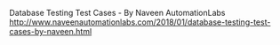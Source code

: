 
Database Testing Test Cases - By Naveen AutomationLabs
http://www.naveenautomationlabs.com/2018/01/database-testing-test-cases-by-naveen.html
